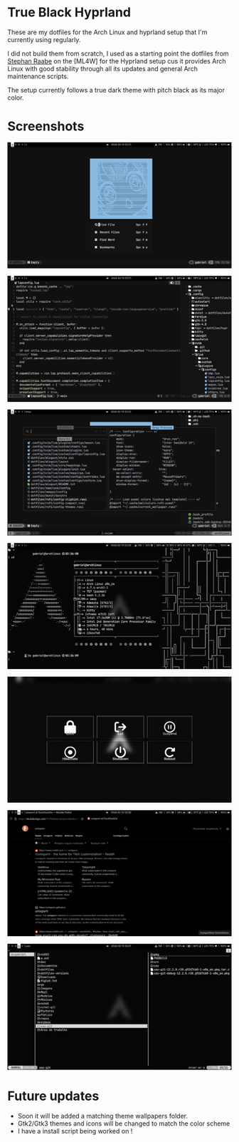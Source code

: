 # True Black Hyprland

These are my dotfiles for the Arch Linux and hyprland setup that I'm currently using regularly. 

I did not build them from scratch, I used as a starting point the dotfiles from [Stephan Raabe](https://gitlab.com/stephan-raabe/dotfiles) on the [ML4W] for the Hyprland setup cus it provides Arch Linux with good stability through all its updates and general Arch maintenance scripts. 

The setup currently follows a true dark theme with pitch black as its major color.

# Screenshots
![screenshot-1](/screenshots/screenshot-20240213-032110.png?raw=true)

![screenshot-2](/screenshots/screenshot-20240213-032146.png?raw=true)

![screenshot-3](/screenshots/screenshot-20240213-032236.png?raw=true) 

![screenshot-4](/screenshots/screenshot-20240213-032646.png?raw=true)

![screenshot-5](/screenshots/screenshot-20240213-032942.png?raw=true) 

![screenshot-6](/screenshots/screenshot-20240213-033016.png?raw=true)

![screenshot-7](/screenshots/screenshot-20240213-033117.png?raw=true)

# Future updates
- Soon it will be added a matching theme wallpapers folder.
- Gtk2/Gtk3 themes and icons will be changed to match the color scheme
- I have a install script being worked on !
